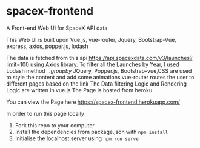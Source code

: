 # spacex-frontend
A Front-end Web Ui for SpaceX API data

This Web UI is built upon Vue.js, vue-router, Jquery, Bootstrap-Vue, express, axios, popper.js, lodash

The data is fetched from this api https://api.spacexdata.com/v3/launches?limit=100 using Axios library.
To filter all the Launches by Year, I used Lodash method __.groupby_
JQuery, Popper.js, Bootstrap-vue,CSS are used to style the content and add some animations
vue-router routes the user to different pages based on the link
The Data filtering Logic and Rendering Logic are written in vue.js
The Page is hosted from heroku

You can view the Page here https://spacex-frontend.herokuapp.com/

In order to run this page locally

1) Fork this repo to your computer
2) Install the dependencies from package.json with ```npm install``` 
3) Initialise the localhost server using ```npm run serve```
